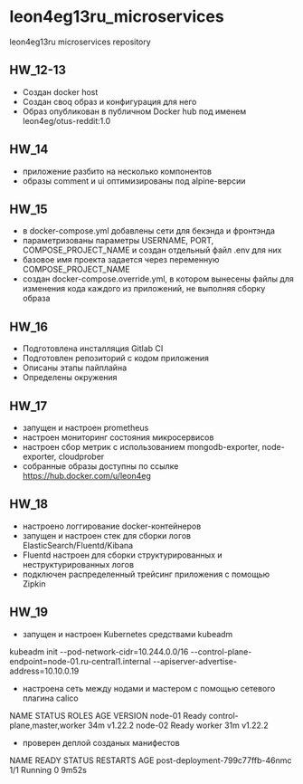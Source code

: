 # leon4eg13ru_microservices
leon4eg13ru microservices repository

## HW_12-13

 - Создан docker host
 - Создан своq образ и конфигурация для него
 - Образ опубликован в публичном Docker hub под именем leon4eg/otus-reddit:1.0

## HW_14

 - приложение разбито на несколько компонентов
 - образы comment и ui оптимизированы под alpine-версии

## HW_15

 - в docker-compose.yml добавлены сети для бекэнда и фронтэнда
 - параметризованы параметры USERNAME, PORT, COMPOSE_PROJECT_NAME и создан отдельный файл .env для них
 - базовое имя проекта задается через переменную COMPOSE_PROJECT_NAME
 - создан docker-compose.override.yml, в котором вынесены файлы для изменения кода каждого из приложений, не выполняя сборку образа

## HW_16

 - Подготовлена инсталляция Gitlab CI
 - Подготовлен репозиторий с кодом приложения
 - Описаны этапы пайплайна
 - Определены окружения

## HW_17

- запущен и настроен prometheus
- настроен мониторинг состояния микросервисов
- настроен сбор метрик с использованием mongodb-exporter, node-exporter, cloudprober
- собранные образы доступны по ссылке https://hub.docker.com/u/leon4eg

## HW_18

 - настроено логгирование docker-контейнеров
 - запущен и настроен стек для сборки логов ElasticSearch/Fluentd/Kibana
 - Fluentd настроен для сборки структурированных и неструктурированных логов
 - подключен распределенный трейсинг приложения с помощью Zipkin

## HW_19

 - запущен и настроен Kubernetes средствами kubeadm

 kubeadm init --pod-network-cidr=10.244.0.0/16 --control-plane-endpoint=node-01.ru-central1.internal --apiserver-advertise-address=10.10.0.19

 - настроена сеть между нодами и мастером с помощью сетевого плагина calico

 NAME      STATUS   ROLES                         AGE   VERSION
node-01   Ready    control-plane,master,worker   34m   v1.22.2
node-02   Ready    worker                        31m   v1.22.2

 - проверен деплой созданых манифестов

NAME                              READY   STATUS    RESTARTS   AGE
post-deployment-799c77ffb-46nmc   1/1     Running   0          9m52s

